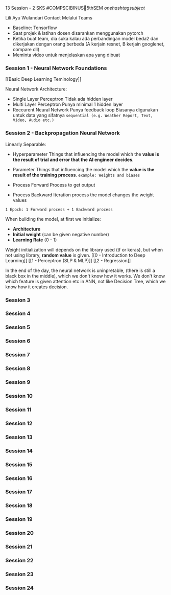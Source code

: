 13 Session - 2 SKS
#COMPSCIBINUS🏫5thSEM *onehashtagsubject*

Lili Ayu Wulandari 
Contact Melalui Teams

- Baseline: Tensorflow
- Saat projek & latihan dosen disarankan menggunakan pytorch
- Ketika buat team, dia suka kalau ada perbandingan model beda2 dan dikerjakan dengan orang berbeda (A kerjain resnet, B kerjain googlenet, compare dll)
- Meminta video untuk menjelaskan apa yang dibuat
### Session 1 - Neural Network Foundations
[[Basic Deep Learning Teminology]]

Neural Network Architecture:
- Single Layer Perceptron 
	  Tidak ada hidden layer
- Multi Layer Perceptron 
	  Punya minimal 1 hidden layer
- Reccurent Neural Network 
	  Punya feedback loop
	  Biasanya digunakan untuk data yang sifatnya `sequential (e.g. Weather Report, Text, Video, Audio etc.)`

### Session 2 - Backpropagation Neural Network
Linearly Separable: 

- Hyperparameter
	Things that influencing the model which the **value is the result of trial and error that the AI engineer decides**.
- Parameter
	Things that influencing the model which the **value is the result of the training process**.
	`example: Weights and biases`

- Process Forward
  Process to get output
- Process Backward
  Iteration process the model changes the weight values

`1 Epoch: 1 Forward process + 1 Backward process`

When building the model, at first we initialize:
- **Architecture**
- **Initial weight** (can be given negative number)
- **Learning Rate** (0 - 1)

Weight initialization will depends on the library used (tf or keras), but when not using library, **random value** is given.
[[0 - Introduction to Deep Learning]]
[[1 - Perceptron (SLP & MLP)]]
[[2 - Regression]]

In the end of the day, the neural network is uninpretable, (there is still a black box in the middle), which we don't know how it works. We don't know which feature is given attention etc in ANN, not like Decision Tree, which we know how it creates decision.

### Session 3
### Session 4
### Session 5
### Session 6
### Session 7
### Session 8
### Session 9
### Session 10
### Session 11
### Session 12
### Session 13
### Session 14
### Session 15
### Session 16
### Session 17
### Session 18
### Session 19
### Session 20
### Session 21
### Session 22
### Session 23
### Session 24
